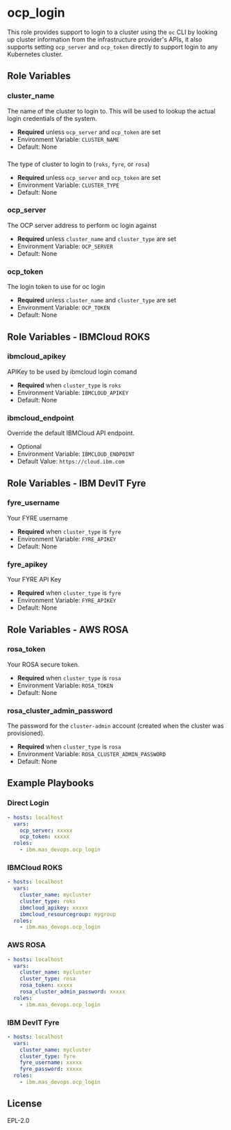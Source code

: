 ocp_login
=========

This role provides support to login to a cluster using the `oc` CLI by looking up cluster information from the infrastructure provider's APIs, it also supports setting `ocp_server` and `ocp_token` directly to support login to any Kubernetes cluster.


Role Variables
--------------

### cluster_name
The name of the cluster to login to.  This will be used to lookup the actual login credentials of the system.

- **Required** unless `ocp_server` and `ocp_token` are set
- Environment Variable: `CLUSTER_NAME`
- Default: None

###
The type of cluster to login to (`roks`, `fyre`, or `rosa`)

- **Required** unless `ocp_server` and `ocp_token` are set
- Environment Variable: `CLUSTER_TYPE`
- Default: None

### ocp_server
The OCP server address to perform oc login against

- **Required** unless `cluster_name` and `cluster_type` are set
- Environment Variable: `OCP_SERVER`
- Default: None

### ocp_token
The login token to use for oc login

- **Required** unless `cluster_name` and `cluster_type` are set
- Environment Variable: `OCP_TOKEN`
- Default: None


Role Variables - IBMCloud ROKS
------------------------------
### ibmcloud_apikey
APIKey to be used by ibmcloud login comand

- **Required** when `cluster_type` is `roks`
- Environment Variable: `IBMCLOUD_APIKEY`
- Default: None

### ibmcloud_endpoint
Override the default IBMCloud API endpoint.

- Optional
- Environment Variable: `IBMCLOUD_ENDPOINT`
- Default Value: `https://cloud.ibm.com`


Role Variables - IBM DevIT Fyre
------------------------------
### fyre_username
Your FYRE username

- **Required** when `cluster_type` is `fyre`
- Environment Variable: `FYRE_APIKEY`
- Default: None

### fyre_apikey
Your FYRE API Key
- **Required** when `cluster_type` is `fyre`
- Environment Variable: `FYRE_APIKEY`
- Default: None


Role Variables - AWS ROSA
-------------------------
### rosa_token
Your ROSA secure token.

- **Required** when `cluster_type` is `rosa`
- Environment Variable: `ROSA_TOKEN`
- Default: None

### rosa_cluster_admin_password
The password for the `cluster-admin` account (created when the cluster was provisioned).

- **Required** when `cluster_type` is `rosa`
- Environment Variable: `ROSA_CLUSTER_ADMIN_PASSWORD`
- Default: None


Example Playbooks
----------------

### Direct Login
```yaml
- hosts: localhost
  vars:
    ocp_server: xxxxx
    ocp_token: xxxxx
  roles:
    - ibm.mas_devops.ocp_login
```

### IBMCloud ROKS
```yaml
- hosts: localhost
  vars:
    cluster_name: mycluster
    cluster_type: roks
    ibmcloud_apikey: xxxxx
    ibmcloud_resourcegroup: mygroup
  roles:
    - ibm.mas_devops.ocp_login
```

### AWS ROSA
```yaml
- hosts: localhost
  vars:
    cluster_name: mycluster
    cluster_type: rosa
    rosa_token: xxxxx
    rosa_cluster_admin_password: xxxxx
  roles:
    - ibm.mas_devops.ocp_login
```

### IBM DevIT Fyre
```yaml
- hosts: localhost
  vars:
    cluster_name: mycluster
    cluster_type: fyre
    fyre_username: xxxxx
    fyre_password: xxxxx
  roles:
    - ibm.mas_devops.ocp_login
```

License
-------

EPL-2.0
